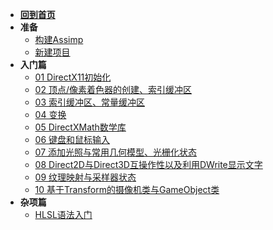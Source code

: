 <!-- docs/_sidebar.md -->

- [**回到首页**](README.md)
- **准备**
  - [构建Assimp](prepare/01.md)
  - [新建项目](prepare/02.md)
- **入门篇**
  - [01 DirectX11初始化](starter/01.md)
  - [02 顶点/像素着色器的创建、索引缓冲区](starter/02.md)
  - [03 索引缓冲区、常量缓冲区](starter/03.md)
  - [04 变换](starter/04.md)
  - [05 DirectXMath数学库](starter/05.md)
  - [06 键盘和鼠标输入](starter/06.md)
  - [07 添加光照与常用几何模型、光栅化状态](starter/07.md)
  - [08 Direct2D与Direct3D互操作性以及利用DWrite显示文字](starter/08.md)
  - [09 纹理映射与采样器状态](starter/09.md)
  - [10 基于Transform的摄像机类与GameObject类](starter/10.md)
- **杂项篇**
  - [HLSL语法入门](misc/HLSL.md)

  